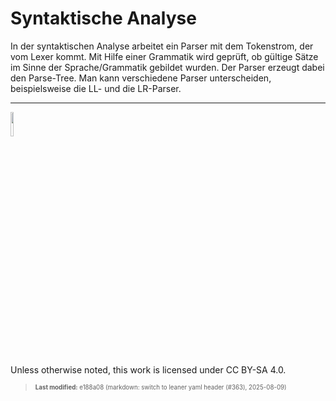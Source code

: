 # Syntaktische Analyse

In der syntaktischen Analyse arbeitet ein Parser mit dem Tokenstrom, der
vom Lexer kommt. Mit Hilfe einer Grammatik wird geprüft, ob gültige
Sätze im Sinne der Sprache/Grammatik gebildet wurden. Der Parser erzeugt
dabei den Parse-Tree. Man kann verschiedene Parser unterscheiden,
beispielsweise die LL- und die LR-Parser.

------------------------------------------------------------------------

<img src="https://licensebuttons.net/l/by-sa/4.0/88x31.png" width="10%">

Unless otherwise noted, this work is licensed under CC BY-SA 4.0.

<blockquote><p><sup><sub><strong>Last modified:</strong> e188a08 (markdown: switch to leaner yaml header (#363), 2025-08-09)<br></sub></sup></p></blockquote>
